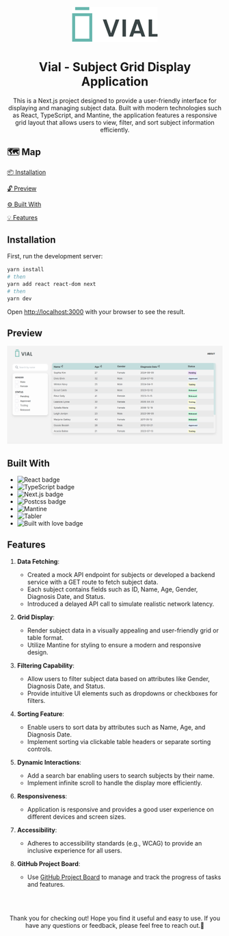 <div align="center">
  <img src="/app/asset/logo.png" alt="Vial Logo" width="200">
</div>
<H1 align="center">Vial - Subject Grid Display Application</H1>

<p  align="center">This is a Next.js project designed to provide a user-friendly interface for displaying and managing subject data. Built with modern technologies such as React, TypeScript, and Mantine, the application features a responsive grid layout that allows users to view, filter, and sort subject information efficiently.</p>

## 🗺️ Map
[📦 Installation](#installation)

[🔓 Preview](#preview)

[⚙️ Built With](#built-with)

[💡 Features](#features)

## Installation

First, run the development server:

```bash
yarn install
# then
yarn add react react-dom next
# then
yarn dev
```

Open [http://localhost:3000](http://localhost:3000) with your browser to see the result.

## Preview
<img src="./public/image/Screenshot.png" alt="Screenshot of the project" width="950"></li>

## Built With
<ul>
    <li><img src="https://img.shields.io/badge/React-20232A?style=for-the-badge&logo=react&logoColor=61DAFB" alt="React badge" width="100"></li>
    <li><img src="https://img.shields.io/badge/TypeScript-007ACC?style=for-the-badge&logo=typescript&logoColor=white" alt="TypeScript badge" width="100"></li>
    <li><img src="https://img.shields.io/badge/next.js-000000?style=for-the-badge&logo=nextdotjs&logoColor=white" alt="Next.js badge" width="100"></li>
    <li><img src="https://img.shields.io/badge/postcss-DD3A0A?style=for-the-badge&logo=postcss&logoColor=white" alt="Postcss badge" width="100"></li>
    <li><img src="https://img.shields.io/badge/Mantine-0066cc" alt="Mantine" width="100"></li>
    <li><img src="https://img.shields.io/badge/TablerIcons-ffbf00" alt="Tabler" width="100"></li>
    <li><img src="http://ForTheBadge.com/images/badges/built-with-love.svg" alt="Built with love badge" width="100"></li>
</ul>

## Features
1. **Data Fetching**:
    - Created a mock API endpoint for subjects or developed a backend service with a GET route to fetch subject data.
    - Each subject contains fields such as ID, Name, Age, Gender, Diagnosis Date, and Status.
    - Introduced a delayed API call to simulate realistic network latency.

2. **Grid Display**:
    - Render subject data in a visually appealing and user-friendly grid or table format.
    - Utilize Mantine for styling to ensure a modern and responsive design.

3. **Filtering Capability**:
    - Allow users to filter subject data based on attributes like Gender, Diagnosis Date, and Status.
    - Provide intuitive UI elements such as dropdowns or checkboxes for filters.

4. **Sorting Feature**:
    - Enable users to sort data by attributes such as Name, Age, and Diagnosis Date.
    - Implement sorting via clickable table headers or separate sorting controls.

5. **Dynamic Interactions**:
    - Add a search bar enabling users to search subjects by their name.
    - Implement infinite scroll to handle the display more efficiently.

6. **Responsiveness**:
    - Application is responsive and provides a good user experience on different devices and screen sizes.

7. **Accessibility**:
    - Adheres to accessibility standards (e.g., WCAG) to provide an inclusive experience for all users.

8. **GitHub Project Board**:
    - Use [GitHub Project Board](https://github.com/users/sophiakim1/projects/2) to manage and track the progress of tasks and features.

<br>
<br>
<p align="center">Thank you for checking out! Hope you find it useful and easy to use. If you have any questions or feedback, please feel free to reach out.🤚</p>